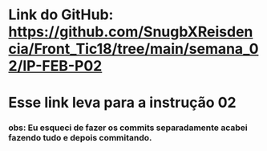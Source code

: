 # Link do GitHub: https://github.com/SnugbXReisdencia/Front_Tic18/tree/main/semana_02/IP-FEB-P02

# Esse link leva para a instrução 02

### obs: Eu esqueci de fazer os commits separadamente acabei fazendo tudo e depois commitando.